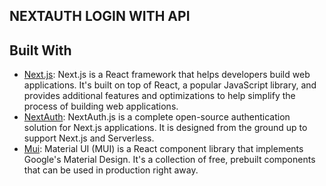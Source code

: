 ## NEXTAUTH LOGIN WITH API

## Built With
- [Next.js](https://nextjs.org/): Next.js is a React framework that helps developers build web applications. It's built on top of React, a popular JavaScript library, and provides additional features and optimizations to help simplify the process of building web applications.
- [NextAuth](https://next-auth.js.org/): NextAuth.js is a complete open-source authentication solution for Next.js applications. It is designed from the ground up to support Next.js and Serverless. 
- [Mui](https://mui.com/): Material UI (MUI) is a React component library that implements Google's Material Design. It's a collection of free, prebuilt components that can be used in production right away.
